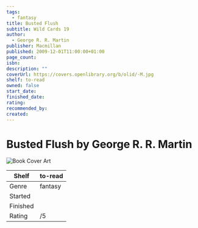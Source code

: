 ```yaml
---
tags:
  - fantasy
title: Busted Flush
subtitle: Wild Cards 19
author:
  - George R. R. Martin
publisher: Macmillan
published: 2009-12-01T11:00:00+01:00
page_count: 
isbn: 
description: ""
coverUrl: https://covers.openlibrary.org/b/olid/-M.jpg
shelf: to-read
owned: false
start_date: 
finished_date: 
rating: 
recommended_by: 
created: 
---
```


# Busted Flush by George R. R. Martin

![Book Cover Art](https://covers.openlibrary.org/b/olid/-M.jpg)

| Shelf | to-read |
| --- | --- |
| Genre | fantasy |
| Started |  |
| Finished |  |
| Rating | /5 |

